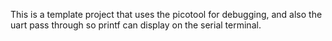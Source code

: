 This is a template project that uses the picotool for debugging, and also the uart pass through
so printf can display on the serial terminal.